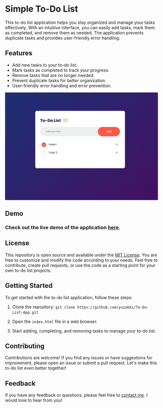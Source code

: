 # Simple To-Do List

This to-do list application helps you stay organized and manage your tasks effectively. With an intuitive interface, you can easily add tasks, mark them as completed, and remove them as needed. The application prevents duplicate tasks and provides user-friendly error handling.

## Features

- Add new tasks to your to-do list.
- Mark tasks as completed to track your progress.
- Remove tasks that are no longer needed.
- Prevent duplicate tasks for better organization.
- User-friendly error handling and error prevention.

![Screenshot](./design/updated.jpeg)

## Demo

### Check out the live demo of the application [here](todotrackerhub.netlify.app).

## License

This repository is open source and available under the [MIT License](LICENSE). You are free to customize and modify the code according to your needs. Feel free to contribute, create pull requests, or use the code as a starting point for your own to-do list projects.

## Getting Started

To get started with the to-do list application, follow these steps:

1. Clone the repository: `git clone https://github.com/yuzakki/To-Do-List-App.git`

2. Open the `index.html` file in a web browser.

3. Start adding, completing, and removing tasks to manage your to-do list.

## Contributing

Contributions are welcome! If you find any issues or have suggestions for improvement, please open an issue or submit a pull request. Let's make this to-do list even better together!

## Feedback

If you have any feedback or questions, please feel free to [contact me](mailto:itsmehaassaann@gmail.com). I would love to hear from you!
